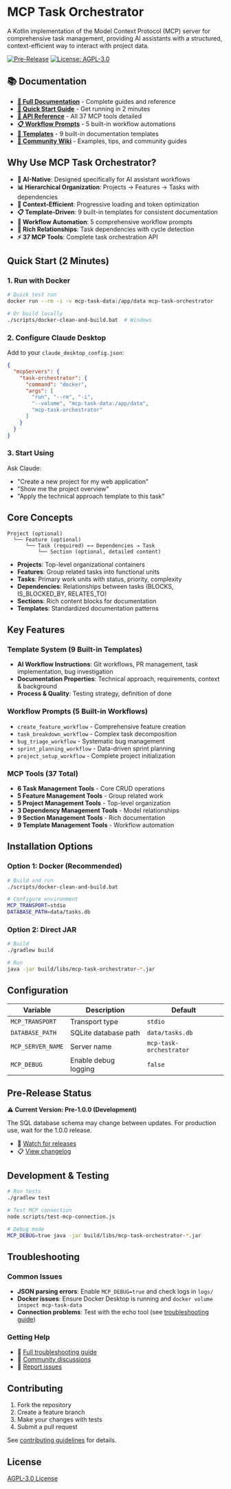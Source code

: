 # MCP Task Orchestrator

A Kotlin implementation of the Model Context Protocol (MCP) server for comprehensive task management, providing AI assistants with a structured, context-efficient way to interact with project data.

[![Pre-Release](https://img.shields.io/badge/status-pre--release-orange)](https://github.com/jpicklyk/task-orchestrator/releases)
[![License: AGPL-3.0](https://img.shields.io/badge/License-AGPL%203.0-blue.svg)](https://www.gnu.org/licenses/agpl-3.0)

## 📚 Documentation

- **[📖 Full Documentation](docs/)** - Complete guides and reference
- **[🚀 Quick Start Guide](docs/quick-start.md)** - Get running in 2 minutes
- **[🔧 API Reference](docs/api-reference.md)** - All 37 MCP tools detailed
- **[📋 Workflow Prompts](docs/workflow-prompts.md)** - 5 built-in workflow automations
- **[📝 Templates](docs/templates.md)** - 9 built-in documentation templates
- **[💬 Community Wiki](../../wiki)** - Examples, tips, and community guides

## Why Use MCP Task Orchestrator?

- **🤖 AI-Native**: Designed specifically for AI assistant workflows
- **📊 Hierarchical Organization**: Projects → Features → Tasks with dependencies
- **🎯 Context-Efficient**: Progressive loading and token optimization
- **📋 Template-Driven**: 9 built-in templates for consistent documentation
- **🔄 Workflow Automation**: 5 comprehensive workflow prompts
- **🔗 Rich Relationships**: Task dependencies with cycle detection
- **⚡ 37 MCP Tools**: Complete task orchestration API

## Quick Start (2 Minutes)

### 1. Run with Docker
```bash
# Quick test run
docker run --rm -i -v mcp-task-data:/app/data mcp-task-orchestrator

# Or build locally
./scripts/docker-clean-and-build.bat  # Windows
```

### 2. Configure Claude Desktop
Add to your `claude_desktop_config.json`:
```json
{
  "mcpServers": {
    "task-orchestrator": {
      "command": "docker",
      "args": [
        "run", "--rm", "-i",
        "--volume", "mcp-task-data:/app/data",
        "mcp-task-orchestrator"
      ]
    }
  }
}
```

### 3. Start Using
Ask Claude:
- "Create a new project for my web application"
- "Show me the project overview"
- "Apply the technical approach template to this task"

## Core Concepts

```
Project (optional)
  └── Feature (optional)
      └── Task (required) ←→ Dependencies → Task
          └── Section (optional, detailed content)
```

- **Projects**: Top-level organizational containers
- **Features**: Group related tasks into functional units  
- **Tasks**: Primary work units with status, priority, complexity
- **Dependencies**: Relationships between tasks (BLOCKS, IS_BLOCKED_BY, RELATES_TO)
- **Sections**: Rich content blocks for documentation
- **Templates**: Standardized documentation patterns

## Key Features

### Template System (9 Built-in Templates)
- **AI Workflow Instructions**: Git workflows, PR management, task implementation, bug investigation
- **Documentation Properties**: Technical approach, requirements, context & background  
- **Process & Quality**: Testing strategy, definition of done

### Workflow Prompts (5 Built-in Workflows)
- `create_feature_workflow` - Comprehensive feature creation
- `task_breakdown_workflow` - Complex task decomposition
- `bug_triage_workflow` - Systematic bug management
- `sprint_planning_workflow` - Data-driven sprint planning
- `project_setup_workflow` - Complete project initialization

### MCP Tools (37 Total)
- **6 Task Management Tools** - Core CRUD operations
- **5 Feature Management Tools** - Group related work
- **5 Project Management Tools** - Top-level organization
- **3 Dependency Management Tools** - Model relationships
- **9 Section Management Tools** - Rich documentation
- **9 Template Management Tools** - Workflow automation

## Installation Options

### Option 1: Docker (Recommended)
```bash
# Build and run
./scripts/docker-clean-and-build.bat

# Configure environment
MCP_TRANSPORT=stdio
DATABASE_PATH=data/tasks.db
```

### Option 2: Direct JAR
```bash
# Build
./gradlew build

# Run
java -jar build/libs/mcp-task-orchestrator-*.jar
```

## Configuration

| Variable | Description | Default |
|----------|-------------|---------|
| `MCP_TRANSPORT` | Transport type | `stdio` |
| `DATABASE_PATH` | SQLite database path | `data/tasks.db` |
| `MCP_SERVER_NAME` | Server name | `mcp-task-orchestrator` |
| `MCP_DEBUG` | Enable debug logging | `false` |

## Pre-Release Status

**⚠️ Current Version: Pre-1.0.0 (Development)**

The SQL database schema may change between updates. For production use, wait for the 1.0.0 release.

- 🔔 [Watch for releases](../../releases)
- 📋 [View changelog](CHANGELOG.md)

## Development & Testing

```bash
# Run tests
./gradlew test

# Test MCP connection
node scripts/test-mcp-connection.js

# Debug mode
MCP_DEBUG=true java -jar build/libs/mcp-task-orchestrator-*.jar
```

## Troubleshooting

### Common Issues
- **JSON parsing errors**: Enable `MCP_DEBUG=true` and check logs in `logs/`
- **Docker issues**: Ensure Docker Desktop is running and `docker volume inspect mcp-task-data`
- **Connection problems**: Test with the echo tool (see [troubleshooting guide](docs/troubleshooting.md))

### Getting Help
- 📖 [Full troubleshooting guide](docs/troubleshooting.md)
- 💬 [Community discussions](../../discussions)
- 🐛 [Report issues](../../issues)

## Contributing

1. Fork the repository
2. Create a feature branch
3. Make your changes with tests
4. Submit a pull request

See [contributing guidelines](CONTRIBUTING.md) for details.

## License

[AGPL-3.0 License](LICENSE)